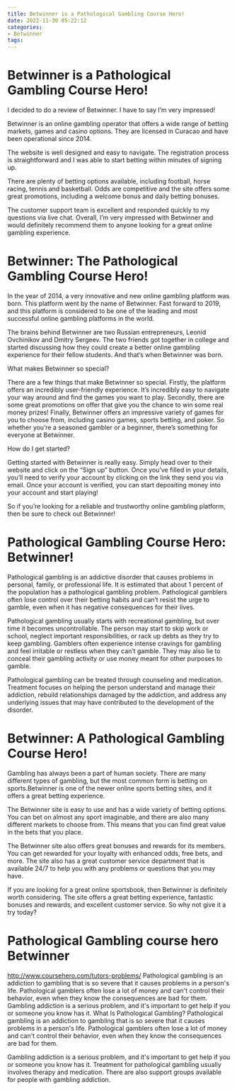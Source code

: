 ```yaml
---
title: Betwinner is a Pathological Gambling Course Hero!
date: 2022-11-30 05:22:12
categories:
- Betwinner
tags:
---
```



#  Betwinner is a Pathological Gambling Course Hero!

I decided to do a review of Betwinner. I have to say I’m very impressed!

Betwinner is an online gambling operator that offers a wide range of betting markets, games and casino options. They are licensed in Curacao and have been operational since 2014.

The website is well designed and easy to navigate. The registration process is straightforward and I was able to start betting within minutes of signing up.

There are plenty of betting options available, including football, horse racing, tennis and basketball. Odds are competitive and the site offers some great promotions, including a welcome bonus and daily betting bonuses.

The customer support team is excellent and responded quickly to my questions via live chat. Overall, I’m very impressed with Betwinner and would definitely recommend them to anyone looking for a great online gambling experience.

#  Betwinner: The Pathological Gambling Course Hero!

In the year of 2014, a very innovative and new online gambling platform was born. This platform went by the name of Betwinner. Fast forward to 2019, and this platform is considered to be one of the leading and most successful online gambling platforms in the world.

The brains behind Betwinner are two Russian entrepreneurs, Leonid Ovchinikov and Dmitry Sergeev. The two friends got together in college and started discussing how they could create a better online gambling experience for their fellow students. And that’s when Betwinner was born.

What makes Betwinner so special?

There are a few things that make Betwinner so special. Firstly, the platform offers an incredibly user-friendly experience. It’s incredibly easy to navigate your way around and find the games you want to play. Secondly, there are some great promotions on offer that give you the chance to win some real money prizes! Finally, Betwinner offers an impressive variety of games for you to choose from, including casino games, sports betting, and poker. So whether you’re a seasoned gambler or a beginner, there’s something for everyone at Betwinner.

How do I get started?

Getting started with Betwinner is really easy. Simply head over to their website and click on the “Sign up” button. Once you’ve filled in your details, you’ll need to verify your account by clicking on the link they send you via email. Once your account is verified, you can start depositing money into your account and start playing!

So if you’re looking for a reliable and trustworthy online gambling platform, then be sure to check out Betwinner!

#  Pathological Gambling Course Hero: Betwinner!

Pathological gambling is an addictive disorder that causes problems in personal, family, or professional life. It is estimated that about 1 percent of the population has a pathological gambling problem. Pathological gamblers often lose control over their betting habits and can’t resist the urge to gamble, even when it has negative consequences for their lives.

Pathological gambling usually starts with recreational gambling, but over time it becomes uncontrollable. The person may start to skip work or school, neglect important responsibilities, or rack up debts as they try to keep gambling. Gamblers often experience intense cravings for gambling and feel irritable or restless when they can’t gamble. They may also lie to conceal their gambling activity or use money meant for other purposes to gamble.

Pathological gambling can be treated through counseling and medication. Treatment focuses on helping the person understand and manage their addiction, rebuild relationships damaged by the addiction, and address any underlying issues that may have contributed to the development of the disorder.

#  Betwinner: A Pathological Gambling Course Hero!

Gambling has always been a part of human society. There are many different types of gambling, but the most common form is betting on sports.Betwinner is one of the newer online sports betting sites, and it offers a great betting experience.

The Betwinner site is easy to use and has a wide variety of betting options. You can bet on almost any sport imaginable, and there are also many different markets to choose from. This means that you can find great value in the bets that you place.

The Betwinner site also offers great bonuses and rewards for its members. You can get rewarded for your loyalty with enhanced odds, free bets, and more. The site also has a great customer service department that is available 24/7 to help you with any problems or questions that you may have.

If you are looking for a great online sportsbook, then Betwinner is definitely worth considering. The site offers a great betting experience, fantastic bonuses and rewards, and excellent customer service. So why not give it a try today?

#  Pathological Gambling course hero Betwinner
 http://www.coursehero.com/tutors-problems/ Pathological gambling is an addiction to gambling that is so severe that it causes problems in a person's life. Pathological gamblers often lose a lot of money and can't control their behavior, even when they know the consequences are bad for them. Gambling addiction is a serious problem, and it's important to get help if you or someone you know has it. What Is Pathological Gambling?
Pathological gambling is an addiction to gambling that is so severe that it causes problems in a person's life. Pathological gamblers often lose a lot of money and can't control their behavior, even when they know the consequences are bad for them.

Gambling addiction is a serious problem, and it's important to get help if you or someone you know has it. Treatment for pathological gambling usually involves therapy and medication. There are also support groups available for people with gambling addiction.
